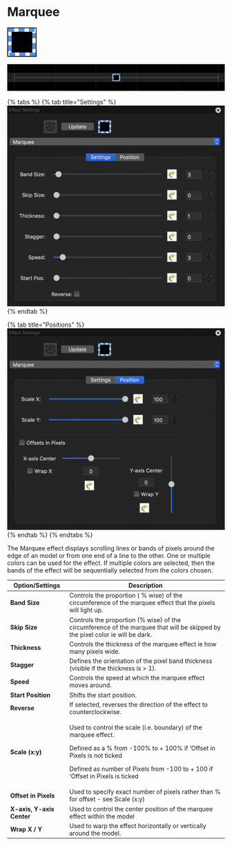# Marquee

![Icon](<../../.gitbook/assets/image (365) (1).png>)

![Sequencer Grid](<../../.gitbook/assets/image (462).png>)

{% tabs %}
{% tab title="Settings" %}
![](<../../.gitbook/assets/image (561).png>)
{% endtab %}

{% tab title="Positions" %}
![](<../../.gitbook/assets/image (497).png>)
{% endtab %}
{% endtabs %}

The Marquee effect displays scrolling lines or bands of pixels around the edge of an model or from one end of a line to the other. One or multiple colors can be used for the effect. If multiple colors are selected, then the bands of the effect will be sequentially selected from the colors chosen.

| Option/Settings           | Description                                                                                                                                                                                                                              |
| ------------------------- | ---------------------------------------------------------------------------------------------------------------------------------------------------------------------------------------------------------------------------------------- |
| **Band Size**             | Controls the proportion ( % wise) of the circumference of the marquee effect that the pixels will light up.                                                                                                                              |
| **Skip Size**             | Controls the proportion (% wise) of the circumference of the marquee that will be skipped by the pixel color ie will be dark.                                                                                                            |
| **Thickness**             | Controls the thickness of the marquee effect ie how many pixels wide.                                                                                                                                                                    |
| **Stagger**               | Defines the orientation of the pixel band thickness (visible if the thickness is > 1).                                                                                                                                                   |
| **Speed**                 | Controls the speed at which the marquee effect moves around.                                                                                                                                                                             |
| **Start Position**        | Shifts the start position.                                                                                                                                                                                                               |
| **Reverse**               | If selected, reverses the direction of the effect to counterclockwise.                                                                                                                                                                   |
| **Scale (x:y)**           | <p>Used to control the scale (i.e. boundary) of the marquee effect.</p><p>Defined as a % from -100% to + 100% if ‘Offset in Pixels is not ticked</p><p>Defined as number of Pixels from -100 to + 100 if ‘Offset in Pixels is ticked</p> |
| **Offset in Pixels**      | Used to specify exact number of pixels rather than % for offset - see Scale (x:y)                                                                                                                                                        |
| **X-axis, Y-axis Center** | Used to control the center position of the marquee effect within the model                                                                                                                                                               |
| **Wrap X / Y**            | Used to warp the effect horizontally or vertically around the model.                                                                                                                                                                     |
